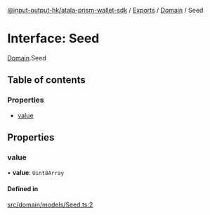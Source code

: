 [@input-output-hk/atala-prism-wallet-sdk](../README.md) / [Exports](../modules.md) / [Domain](../modules/Domain.md) / Seed

# Interface: Seed

[Domain](../modules/Domain.md).Seed

## Table of contents

### Properties

- [value](Domain.Seed.md#value)

## Properties

### value

• **value**: `Uint8Array`

#### Defined in

[src/domain/models/Seed.ts:2](https://github.com/input-output-hk/atala-prism-wallet-sdk-ts/blob/3f28060/src/domain/models/Seed.ts#L2)
